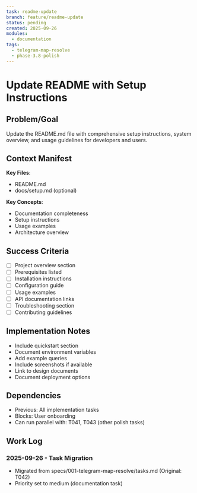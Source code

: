 ```yaml
---
task: readme-update
branch: feature/readme-update
status: pending
created: 2025-09-26
modules:
  - documentation
tags:
  - telegram-map-resolve
  - phase-3.8-polish
---
```


# Update README with Setup Instructions

## Problem/Goal
Update the README.md file with comprehensive setup instructions, system overview, and usage guidelines for developers and users.

## Context Manifest
**Key Files**:
- README.md
- docs/setup.md (optional)

**Key Concepts**:
- Documentation completeness
- Setup instructions
- Usage examples
- Architecture overview

## Success Criteria
- [ ] Project overview section
- [ ] Prerequisites listed
- [ ] Installation instructions
- [ ] Configuration guide
- [ ] Usage examples
- [ ] API documentation links
- [ ] Troubleshooting section
- [ ] Contributing guidelines

## Implementation Notes
- Include quickstart section
- Document environment variables
- Add example queries
- Include screenshots if available
- Link to design documents
- Document deployment options

## Dependencies
- Previous: All implementation tasks
- Blocks: User onboarding
- Can run parallel with: T041, T043 (other polish tasks)

## Work Log
### 2025-09-26 - Task Migration
- Migrated from specs/001-telegram-map-resolve/tasks.md (Original: T042)
- Priority set to medium (documentation task)